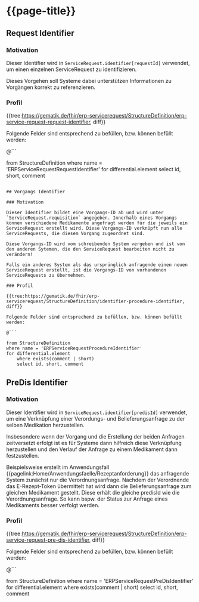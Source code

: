 # {{page-title}}

## Request Identifier

### Motivation

Dieser Identifier wird in `ServiceRequest.identifier[requestId]` verwendet, um einen einzelnen ServiceRequest zu identifizieren.

Dieses Vorgehen soll Systeme dabei unterstützen Informationen zu Vorgängen korrekt zu referenzieren.

### Profil

{{tree:https://gematik.de/fhir/erp-servicerequest/StructureDefinition/erp-service-request-request-identifier, diff}}

Folgende Felder sind entsprechend zu befüllen, bzw. können befüllt werden:

@```

from StructureDefinition
where name = 'ERPServiceRequestRequestIdentifier'
for differential.element
    select id, short, comment

```

## Vorgangs Identifier

### Motivation

Dieser Identifier bildet eine Vorgangs-ID ab und wird unter `ServiceRequest.requisition` angegeben. Innerhalb eines Vorgangs können verschiedene Medikamente angefragt werden für die jeweils ein ServiceRequest erstellt wird. Diese Vorgangs-ID verknüpft nun alle ServiceRequests, die diesem Vorgang zugeordnet sind.

Diese Vorgangs-ID wird vom schreibenden System vergeben und ist von den anderen Sytemen, die den ServiceRequest bearbeiten nicht zu verändern!

Falls ein anderes System als das ursprünglich anfragende einen neuen ServiceRequest erstellt, ist die Vorgangs-ID von vorhandenen ServiceRequests zu übernehmen.

### Profil

{{tree:https://gematik.de/fhir/erp-servicerequest/StructureDefinition/identifier-procedure-identifier, diff}}

Folgende Felder sind entsprechend zu befüllen, bzw. können befüllt werden:

@```

from StructureDefinition
where name = 'ERPServiceRequestProcedureIdentifier'
for differential.element
    where exists(comment | short)
    select id, short, comment

```


## PreDis Identifier

### Motivation

Dieser Identifier wird in `ServiceRequest.identifier[predisId]` verwendet, um eine Verknüpfung einer Verordungs- und Belieferungsanfrage zu der selben Medikation herzustellen.

Insbesondere wenn der Vorgang und die Erstellung der beiden Anfragen zeitversetzt erfolgt ist es für Systeme dann hilfreich diese Verknüpfung herzustellen und den Verlauf der Anfrage zu einem Medikament dann festzustellen.

Beispielsweise erstellt im Anwendungsfall {{pagelink:Home/Anwendungsfaelle/Rezeptanforderung}} das anfragende System zunächst nur die Verordnungsanfrage.
Nachdem der Verordnende das E-Rezept-Token übermittelt hat wird dann die Belieferungsanfrage zum gleichen Medikament gestellt. Diese erhält die gleiche predisId wie die Verordnungsanfrage. So kann bspw. der Status zur Anfrage eines Medikaments besser verfolgt werden.

### Profil

{{tree:https://gematik.de/fhir/erp-servicerequest/StructureDefinition/erp-service-request-pre-dis-identifier, diff}}

Folgende Felder sind entsprechend zu befüllen, bzw. können befüllt werden:

@```

from StructureDefinition
where name = 'ERPServiceRequestPreDisIdentifier'
for differential.element
    where exists(comment | short)
    select id, short, comment

```

